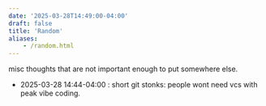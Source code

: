 ```yaml
---
date: '2025-03-28T14:49:00-04:00'
draft: false
title: 'Random'
aliases:
    - /random.html
---
```

misc thoughts that are not important enough to put somewhere else.

<!--more-->

- 2025-03-28 14:44-04:00 : short git stonks: people wont need vcs with peak vibe coding.
